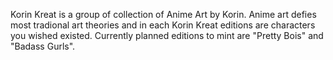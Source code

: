 Korin Kreat is a group of collection of Anime Art by Korin. Anime art defies most tradional art theories and in each Korin Kreat editions are characters you wished existed. Currently planned editions to mint are "Pretty Bois" and "Badass Gurls".
